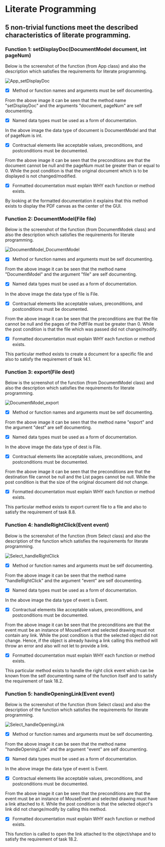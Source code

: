 # Literate Programming

## 5 non-trivial functions meet the described characteristics of literate programming.

### Function 1: setDisplayDoc(DocumentModel document, int pageNum)

Below is the screenshot of the function (from App class) and also the description which satisfies the requirements for literate programming.

![App_setDisplayDoc](graduateLevelRequirements/App_setDisplayDoc.png)

- [x] Method or function names and arguments must be self documenting.

From the above image it can be seen that the method name "setDisplayDoc" and the arguments "document, pageNum" are self documenting.

- [x] Named data types must be used as a form of documentation.

In the above image the data type of document is DocumentModel and that of pageNum is int.

- [x] Contractual elements like acceptable values, preconditions, and postconditions must be documented.

From the above image it can be seen that the preconditions are that the document cannot be null and the pageNum must be greater than or equal to 0. While the post condition is that the original document which is to be displayed is not changed/modified.

- [x] Formatted documentation must explain WHY each function or method exists.

By looking at the formatted documentation it explains that this method exists to display the PDF canvas as the center of the GUI.

### Function 2: DocumentModel(File file)

Below is the screenshot of the function (from DocumentModek class) and also the description which satisfies the requirements for literate programming.

![DocumentModel_DocumentModel](graduateLevelRequirements/DocumentModel_DocumentModel.png)

- [x] Method or function names and arguments must be self documenting.

From the above image it can be seen that the method name "DocumentModel" and the argument "file" are self documenting.

- [x] Named data types must be used as a form of documentation.

In the above image the data type of file is File.

- [x] Contractual elements like acceptable values, preconditions, and postconditions must be documented.

From the above image it can be seen that the preconditions are that the file cannot be null and the pages of the PdfFile must be greater than 0. While the post condition is that the file which was passed did not change/modify.

- [x] Formatted documentation must explain WHY each function or method exists.

This particular method exists to create a document for a specific file and also to satisfy the requirement of task 14.1.

### Function 3: export(File dest)

Below is the screenshot of the function (from DocumentModel class) and also the description which satisfies the requirements for literate programming.

![DocumentModel_export](graduateLevelRequirements/DocumentModel_export.png)

- [x] Method or function names and arguments must be self documenting.

From the above image it can be seen that the method name "export" and the argument "dest" are self documenting.

- [x] Named data types must be used as a form of documentation.

In the above image the data type of dest is File.

- [x] Contractual elements like acceptable values, preconditions, and postconditions must be documented.

From the above image it can be seen that the preconditions are that the destination file cannot be null and the List<PageModel> pages cannot be null. While the post condition is that the size of the original document did not change.

- [x] Formatted documentation must explain WHY each function or method exists.

This particular method exists to export current file to a file and also to satisfy the requirement of task 8.8.

### Function 4: handleRightClick(Event event)

Below is the screenshot of the function (from Select class) and also the description of the function which satisfies the requirements for literate programming.

![Select_handleRightClick](graduateLevelRequirements/Select_handleRightClick.png)

- [x] Method or function names and arguments must be self documenting.

From the above image it can be seen that the method name "handleRightClick" and the argument "event" are self documenting.

- [x] Named data types must be used as a form of documentation.

In the above image the data type of event is Event.

- [x] Contractual elements like acceptable values, preconditions, and postconditions must be documented.

From the above image it can be seen that the preconditions are that the event must be an instance of MouseEvent and selected drawing must not contain any link. While the post condition is that the selected object did not change. Hence, if the object is already having a link calling this method will throw an error and also will not let to provide a link.

- [x] Formatted documentation must explain WHY each function or method exists.

This particular method exists to handle the right click event which can be known from the self documenting name of the function itself and to satisfy the requirement of task 18.2.

### Function 5: handleOpeningLink(Event event)

Below is the screenshot of the function (from Select class) and also the description of the function which satisfies the requirements for literate programming.

![Select_handleOpeningLink](graduateLevelRequirements/Select_handleOpeningLink.png)

- [x] Method or function names and arguments must be self documenting.

From the above image it can be seen that the method name "handleOpeningLink" and the argument "event" are self documenting.

- [x] Named data types must be used as a form of documentation.

In the above image the data type of event is Event.

- [x] Contractual elements like acceptable values, preconditions, and postconditions must be documented.

From the above image it can be seen that the preconditions are that the event must be an instance of MouseEvent and selected drawing must have a link attached to it. While the post condition is that the selected object's link did not change/modify by calling this method.

- [x] Formatted documentation must explain WHY each function or method exists.

This function is called to open the link attached to the object/shape and to satisfy the requirement of task 18.2.
